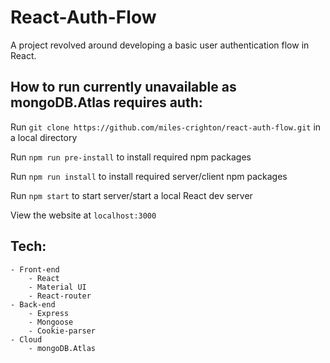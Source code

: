 # React-Auth-Flow
A project revolved around developing a basic user authentication flow in React.

## How to run **currently unavailable as mongoDB.Atlas requires auth**:

Run `git clone https://github.com/miles-crighton/react-auth-flow.git` in a local directory

Run `npm run pre-install` to install required npm packages

Run `npm run install` to install required server/client npm packages

Run `npm start` to start server/start a local React dev server

View the website at `localhost:3000`

## Tech:
    - Front-end
        - React
        - Material UI
        - React-router
    - Back-end
        - Express
        - Mongoose
        - Cookie-parser
    - Cloud
        - mongoDB.Atlas

